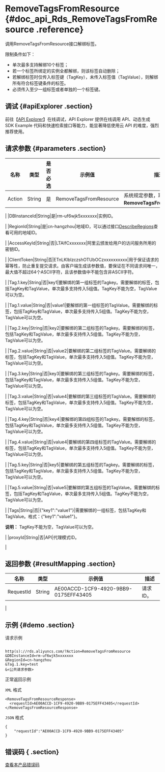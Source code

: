 # RemoveTagsFromResource {#doc_api_Rds_RemoveTagsFromResource .reference}

调用RemoveTagsFromResource接口解绑标签。

限制条件如下：

-   单次最多支持解绑10个标签；
-   若一个标签所绑定的实例全都解绑，则该标签自动删除；
-   若解绑标签时仅传入标签键（TagKey），未传入标签值（TagValue），则解绑所有符合标签键条件的标签。
-   必须传入至少一组标签或者单独的一个标签键。

## 调试 {#apiExplorer .section}

前往【[API Explorer](https://api.aliyun.com/#product=Rds&api=RemoveTagsFromResource)】在线调试，API Explorer 提供在线调用 API、动态生成 SDK Example 代码和快速检索接口等能力，能显著降低使用云 API 的难度，强烈推荐使用。

## 请求参数 {#parameters .section}

|名称|类型|是否必选|示例值|描述|
|--|--|----|---|--|
|Action|String|是|RemoveTagsFromResource|系统规定参数，取值：**RemoveTagsFromResource**。

 |
|DBInstanceId|String|是|rm-uf6wjk5xxxxxxx|实例ID。

 |
|RegionId|String|是|cn-hangzhou|地域ID，可以通过接口[DescribeRegions](~~26243~~)查看可用的地域ID。

 |
|AccessKeyId|String|否|LTAIfCxxxxxxx|阿里云颁发给用户的访问服务所用的密钥ID。

 |
|ClientToken|String|否|ETnLKlblzczshOTUbOCzxxxxxxxxxx|用于保证请求的幂等性，防止重复提交请求。由客户端生成该参数值，要保证在不同请求间唯一，最大值不超过64个ASCII字符，且该参数值中不能包含非ASCII字符。

 |
|Tag.1.key|String|否|key1|要解绑的第一组标签的Tagkey。需要解绑的标签，包括TagKey和TagValue，单次最多支持传入5组值。TagKey不能为空，TagValue可以为空。

 |
|Tag.1.value|String|否|value1|要解绑的第一组标签的TagValue。需要解绑的标签，包括TagKey和TagValue，单次最多支持传入5组值。TagKey不能为空，TagValue可以为空。

 |
|Tag.2.key|String|否|key2|要解绑的第二组标签的Tagkey。需要解绑的标签，包括TagKey和TagValue，单次最多支持传入5组值。TagKey不能为空，TagValue可以为空。

 |
|Tag.2.value|String|否|value2|要解绑的第二组标签的TagValue。需要解绑的标签，包括TagKey和TagValue，单次最多支持传入5组值。TagKey不能为空，TagValue可以为空。

 |
|Tag.3.key|String|否|key3|要解绑的第三组标签的Tagkey。需要解绑的标签，包括TagKey和TagValue，单次最多支持传入5组值。TagKey不能为空，TagValue可以为空。

 |
|Tag.3.value|String|否|value4|要解绑的第三组标签的TagValue。需要解绑的标签，包括TagKey和TagValue，单次最多支持传入5组值。TagKey不能为空，TagValue可以为空。

 |
|Tag.4.key|String|否|key4|要解绑的第四组标签的Tagkey。需要解绑的标签，包括TagKey和TagValue，单次最多支持传入5组值。TagKey不能为空，TagValue可以为空。

 |
|Tag.4.value|String|否|value4|要解绑的第四组标签的TagValue。需要解绑的标签，包括TagKey和TagValue，单次最多支持传入5组值。TagKey不能为空，TagValue可以为空。

 |
|Tag.5.key|String|否|key5|要解绑的第五组标签的Tagkey。需要解绑的标签，包括TagKey和TagValue，单次最多支持传入5组值。TagKey不能为空，TagValue可以为空。

 |
|Tag.5.value|String|否|value5|要解绑的第五组标签的TagValue。需要解绑的标签，包括TagKey和TagValue，单次最多支持传入5组值。TagKey不能为空，TagValue可以为空。

 |
|Tags|String|否|\{"key1":"value1"\}|需要解绑的一组标签，包括TagKey和TagValue。格式：\{"key1":"value1"\}。

 **说明：** TagKey不能为空，TagValue可以为空。

 |
|proxyId|String|否|API|代理模式ID。

 |

## 返回参数 {#resultMapping .section}

|名称|类型|示例值|描述|
|--|--|---|--|
|RequestId|String|AE00ACCD-1CF9-4920-9BB9-0175EFF43405|请求ID。

 |

## 示例 {#demo .section}

请求示例

``` {#request_demo}

http(s)://rds.aliyuncs.com/?Action=RemoveTagsFromResource
&DBInstanceId=rm-uf6wjk5xxxxxxx
&RegionId=cn-hangzhou
&Tag.1.key=test
&<公共请求参数>

```

正常返回示例

`XML` 格式

``` {#xml_return_success_demo}
<RemoveTagsFromResourceResponse>
  <requestId>AE00ACCD-1CF9-4920-9BB9-0175EFF43405</requestId>
</RemoveTagsFromResourceResponse>

```

`JSON` 格式

``` {#json_return_success_demo}
{
	"requestId":"AE00ACCD-1CF9-4920-9BB9-0175EFF43405"
}
```

## 错误码 { .section}

[查看本产品错误码](https://error-center.aliyun.com/status/product/Rds)

